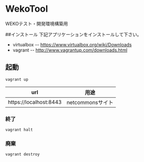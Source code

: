 WekoTool
======

WEKOテスト・開発環境構築用

##インストール
下記アプリケーションをインストールして下さい。

- virtualbox
-- https://www.virtualbox.org/wiki/Downloads
- vagrant
-- http://www.vagrantup.com/downloads.html


## 起動
<code>vagrant up</code>

|url                    |用途
|-----------------------|-----------------------|
|https://localhost:8443 | netcommonsサイト      |


### 終了
 <code>vagrant halt</code>
### 廃棄
 <code>vagrant destroy</code>

